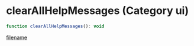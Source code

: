 # clearAllHelpMessages (Category ui)

```js
function clearAllHelpMessages(): void
```

[filename](clearAllHelpMessages_m.md ':include')